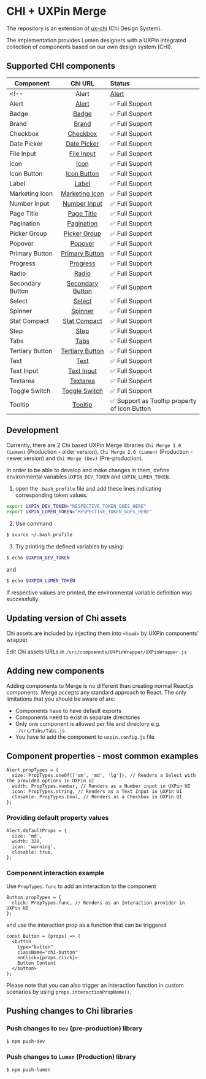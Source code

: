 # CHI + UXPin Merge
The repository is an extension of [ux-chi](https://github.com/CenturyLinkCloud/ux-chi) (Chi Design System).

The implementation provides Lumen designers with a UXPin integrated
collection of components based on our own design system (CHI).

## Supported CHI components

| Component     | Chi URL | Status|
| ------------- |:-------------:| :-----|
<!-- | Alert | [Alert](https://assets.ctl.io/chi/3.12.0/components/alert/) | ✅ Full Support | -->
| Alert | [Alert](https://assets.ctl.io/chi/4.3.0/templates/portal/#alerts/) | ✅ Full Support |
| Badge | [Badge](https://assets.ctl.io/chi/3.12.0/components/badge/) | ✅ Full Support |
| Brand | [Brand](https://assets.ctl.io/chi/3.12.0/components/brand/) | ✅ Full Support |
| Checkbox | [Checkbox](https://assets.ctl.io/chi/3.12.0/components/forms/checkbox/) | ✅ Full Support |
| Date Picker | [Date Picker](https://assets.ctl.io/chi/3.12.0/components/date-picker/) | ✅ Full Support |
| File Input | [File Input](https://assets.ctl.io/chi/3.12.0/components/forms/file-input/) | ✅ Full Support |
| Icon | [Icon](https://assets.ctl.io/chi/3.12.0/components/icon/) | ✅ Full Support |
| Icon Button | [Icon Button](https://assets.ctl.io/chi/3.12.0/templates/portal/#icons) | ✅ Full Support |
| Label | [Label](https://assets.ctl.io/chi/3.12.0/components/label/) | ✅ Full Support |
| Marketing Icon | [Marketing Icon](https://assets.ctl.io/chi/3.12.0/components/marketing-icon/) | ✅ Full Support |
| Number Input | [Number Input](https://assets.ctl.io/chi/3.12.0/components/forms/number-input/) | ✅ Full Support |
| Page Title | [Page Title](https://assets.ctl.io/chi/4.3.0/templates/portal/#page-title) | ✅ Full Support |
| Pagination | [Pagination](https://assets.ctl.io/chi/3.12.0/components/pagination/) | ✅ Full Support |
| Picker Group | [Picker Group](https://assets.ctl.io/chi/3.12.0/components/picker-group/) | ✅ Full Support |
| Popover | [Popover](https://assets.ctl.io/chi/3.12.0/components/popover/) | ✅ Full Support |
| Primary Button | [Primary Button](https://assets.ctl.io/chi/3.12.0/templates/portal/#buttons) | ✅ Full Support |
| Progress | [Progress](https://assets.ctl.io/chi/3.12.0/components/progress/) | ✅ Full Support |
| Radio | [Radio](https://assets.ctl.io/chi/3.12.0/components/forms/radio-button/) | ✅ Full Support |
| Secondary Button | [Secondary Button](https://assets.ctl.io/chi/3.12.0/templates/portal/#buttons) | ✅ Full Support |
| Select | [Select](https://assets.ctl.io/chi/3.12.0/components/forms/select/) | ✅ Full Support |
| Spinner | [Spinner](https://assets.ctl.io/chi/3.12.0/components/spinner/) | ✅ Full Support |
| Stat Compact | [Stat Compact](https://assets.ctl.io/chi/3.12.0/components/stat/#portal-compact) | ✅ Full Support |
| Step | [Step](https://assets.ctl.io/chi/3.12.0/components/steps/) | ✅ Full Support |
| Tabs | [Tabs](https://assets.ctl.io/chi/3.12.0/components/tabs/) | ✅ Full Support |
| Tertiary Button | [Tertiary Button](https://assets.ctl.io/chi/3.12.0/templates/portal/#buttons) | ✅ Full Support |
| Text | [Text](https://assets.ctl.io/chi/4.3.0/utilities/text/) | ✅ Full Support |
| Text Input | [Text Input](https://assets.ctl.io/chi/3.12.0/components/forms/text-input/) | ✅ Full Support |
| Textarea | [Textarea](https://assets.ctl.io/chi/3.12.0/components/forms/textarea/) | ✅ Full Support |
| Toggle Switch | [Toggle Switch](https://assets.ctl.io/chi/3.12.0/components/forms/toggle-switch/) | ✅ Full Support |
| Tooltip | [Tooltip](https://assets.ctl.io/chi/3.12.0/components/tooltip/) | ✅ Support as Tooltip property of Icon Button |

## Development
Currently, there are 2 Chi based UXPin Merge libraries `Chi Merge 1.0 (Lumen)` (Production - older version),  `Chi Merge 2.0 (Lumen)` (Production - newer version) and `Chi Merge (Dev)` (Pre-production).

In order to be able to develop and make changes in them,
define environmental variables `UXPIN_DEV_TOKEN` and `UXPIN_LUMEN_TOKEN`.

1. open the `.bash_profile` file and add these lines indicating corresponding token values:
```sh
export UXPIN_DEV_TOKEN="RESPECTIVE_TOKEN_GOES_HERE"
export UXPIN_LUMEN_TOKEN="RESPECTIVE_TOKEN_GOES_HERE"
```

2. Use command
```sh
$ source ~/.bash_profile
```

3. Try printing the defined variables by using:
```sh
$ echo $UXPIN_DEV_TOKEN
```
and
```sh
$ echo $UXPIN_LUMEN_TOKEN
```
If respective values are printed, the environmental variable definition was successfully.

## Updating version of Chi assets
Chi assets are included by injecting them into `<head>` by UXPin components' wrapper.

Edit Chi assets URLs in `/src/compoennts/UXPinWrapper/UXPinWrapper.js`

## Adding new components
Adding components to Merge is no different than creating normal React.js components.
Merge accepts any standard approach to React. The only limitations that you should be aware of are:
* Components have to have default exports
* Components need to exist in separate directories
* Only one component is allowed per file and directory e.g. `./src/Tabs/Tabs.js`
* You have to add the component to `uxpin.config.js` file

## Component properties - most common examples

```JS
Alert.propTypes = {
  size: PropTypes.oneOf(['sm', 'md', 'lg']), // Renders a Select with the provided options in UXPin UI
  width: PropTypes.number, // Renders as a Number input in UXPin UI
  icon: PropTypes.string, // Renders as a Text Input in UXPin UI
  closable: PropTypes.bool, // Renders as a Checkbox in UXPin UI
};
```

### Providing default property values
```JS
Alert.defaultProps = {
  size: 'md',
  width: 320,
  icon: 'warning',
  closable: true,
};
```

### Component interaction example
Use `PropTypes.func` to add an interaction to the component
```JS
Button.propTypes = {
  click: PropTypes.func, // Renders as an Interaction provider in UXPin UI
};
```
and use the interaction prop as a function that can be triggered
```JS
const Button = (props) => (
  <button
    type="button"
    className="chi-button"
    onClick={props.click}>
    Button Content
  </button>
);
```
Please note that you can also trigger an interaction function in custom scenarios  by using `props.interactionPropName()`.

## Pushing changes to Chi libraries

### Push changes to `Dev` (pre-production) library
```sh
$ npm push-dev
```

### Push changes to `Lumen` (Production) library
```sh
$ npm push-lumen
```
